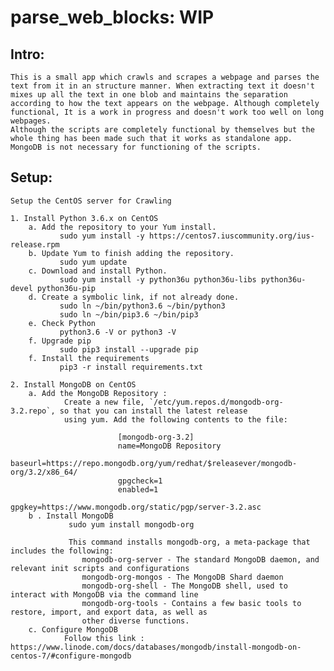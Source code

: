 # parse_web_blocks: WIP

## Intro:
	This is a small app which crawls and scrapes a webpage and parses the text from it in an structure manner. When extracting text it doesn't mixes up all the text in one blob and maintains the separation according to how the text appears on the webpage. Although completely functional, It is a work in progress and doesn't work too well on long webpages. 
	Although the scripts are completely functional by themselves but the whole thing has been made such that it works as standalone app. MongoDB is not necessary for functioning of the scripts. 


## Setup:
	Setup the CentOS server for Crawling
	
	1. Install Python 3.6.x on CentOS
		a. Add the repository to your Yum install.
		       sudo yum install -y https://centos7.iuscommunity.org/ius-release.rpm
		b. Update Yum to finish adding the repository.
		       sudo yum update
		c. Download and install Python.
		       sudo yum install -y python36u python36u-libs python36u-devel python36u-pip
		d. Create a symbolic link, if not already done.
		       sudo ln ~/bin/python3.6 ~/bin/python3
		       sudo ln ~/bin/pip3.6 ~/bin/pip3
		e. Check Python
		       python3.6 -V or python3 -V
		f. Upgrade pip
		       sudo pip3 install --upgrade pip
		f. Install the requirements
		       pip3 -r install requirements.txt
	
	2. Install MongoDB on CentOS
		a. Add the MongoDB Repository :
		        Create a new file, `/etc/yum.repos.d/mongodb-org-3.2.repo`, so that you can install the latest release 
		        using yum. Add the following contents to the file:

		                    [mongodb-org-3.2]
		                    name=MongoDB Repository
		                    baseurl=https://repo.mongodb.org/yum/redhat/$releasever/mongodb-org/3.2/x86_64/
		                    gpgcheck=1
		                    enabled=1
		                    gpgkey=https://www.mongodb.org/static/pgp/server-3.2.asc
		b . Install MongoDB
		         sudo yum install mongodb-org

		         This command installs mongodb-org, a meta-package that includes the following:
		            mongodb-org-server - The standard MongoDB daemon, and relevant init scripts and configurations
		            mongodb-org-mongos - The MongoDB Shard daemon
		            mongodb-org-shell - The MongoDB shell, used to interact with MongoDB via the command line
		            mongodb-org-tools - Contains a few basic tools to restore, import, and export data, as well as 
		            other diverse functions.
		c. Configure MongoDB
		        Follow this link : https://www.linode.com/docs/databases/mongodb/install-mongodb-on-centos-7/#configure-mongodb
